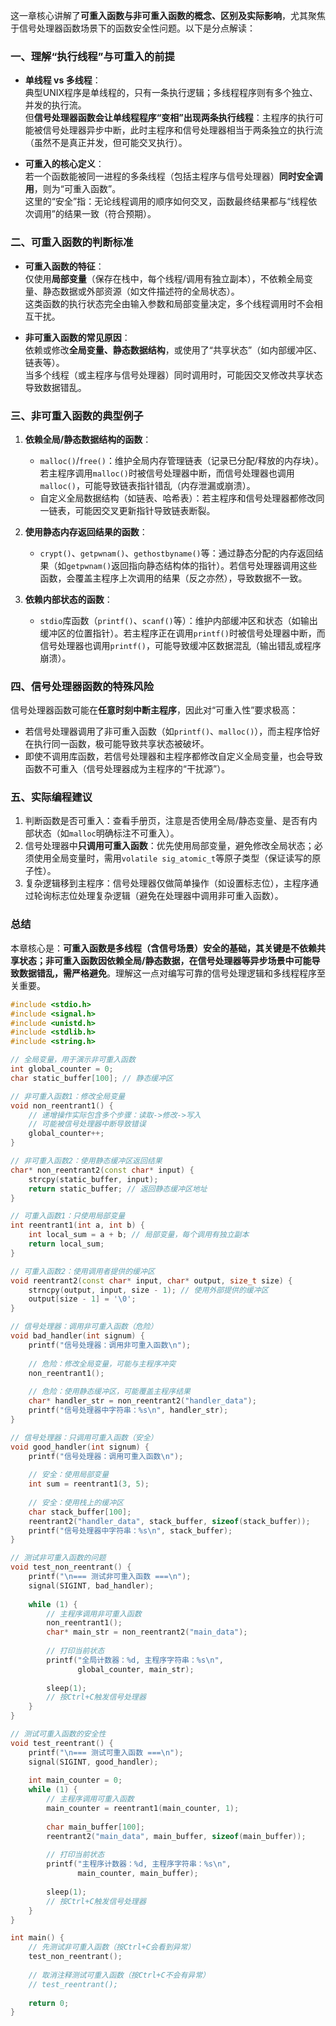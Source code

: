 这一章核心讲解了**可重入函数与非可重入函数的概念、区别及实际影响**，尤其聚焦于信号处理器函数场景下的函数安全性问题。以下是分点解读：


### 一、理解“执行线程”与可重入的前提
- **单线程 vs 多线程**：  
  典型UNIX程序是单线程的，只有一条执行逻辑；多线程程序则有多个独立、并发的执行流。  
  但**信号处理器函数会让单线程程序“变相”出现两条执行线程**：主程序的执行可能被信号处理器异步中断，此时主程序和信号处理器相当于两条独立的执行流（虽然不是真正并发，但可能交叉执行）。

- **可重入的核心定义**：  
  若一个函数能被同一进程的多条线程（包括主程序与信号处理器）**同时安全调用**，则为“可重入函数”。  
  这里的“安全”指：无论线程调用的顺序如何交叉，函数最终结果都与“线程依次调用”的结果一致（符合预期）。


### 二、可重入函数的判断标准
- **可重入函数的特征**：  
  仅使用**局部变量**（保存在栈中，每个线程/调用有独立副本），不依赖全局变量、静态数据或外部资源（如文件描述符的全局状态）。  
  这类函数的执行状态完全由输入参数和局部变量决定，多个线程调用时不会相互干扰。

- **非可重入函数的常见原因**：  
  依赖或修改**全局变量、静态数据结构**，或使用了“共享状态”（如内部缓冲区、链表等）。  
  当多个线程（或主程序与信号处理器）同时调用时，可能因交叉修改共享状态导致数据错乱。


### 三、非可重入函数的典型例子
1. **依赖全局/静态数据结构的函数**：  
   - `malloc()`/`free()`：维护全局内存管理链表（记录已分配/释放的内存块）。若主程序调用`malloc()`时被信号处理器中断，而信号处理器也调用`malloc()`，可能导致链表指针错乱（内存泄漏或崩溃）。  
   - 自定义全局数据结构（如链表、哈希表）：若主程序和信号处理器都修改同一链表，可能因交叉更新指针导致链表断裂。

2. **使用静态内存返回结果的函数**：  
   - `crypt()`、`getpwnam()`、`gethostbyname()`等：通过静态分配的内存返回结果（如`getpwnam()`返回指向静态结构体的指针）。若信号处理器调用这些函数，会覆盖主程序上次调用的结果（反之亦然），导致数据不一致。

3. **依赖内部状态的函数**：  
   - `stdio`库函数（`printf()`、`scanf()`等）：维护内部缓冲区和状态（如输出缓冲区的位置指针）。若主程序正在调用`printf()`时被信号处理器中断，而信号处理器也调用`printf()`，可能导致缓冲区数据混乱（输出错乱或程序崩溃）。


### 四、信号处理器函数的特殊风险
信号处理器函数可能在**任意时刻中断主程序**，因此对“可重入性”要求极高：  
- 若信号处理器调用了非可重入函数（如`printf()`、`malloc()`），而主程序恰好在执行同一函数，极可能导致共享状态被破坏。  
- 即使不调用库函数，若信号处理器和主程序都修改自定义全局变量，也会导致函数不可重入（信号处理器成为主程序的“干扰源”）。


### 五、实际编程建议
1. 判断函数是否可重入：查看手册页，注意是否使用全局/静态变量、是否有内部状态（如`malloc`明确标注不可重入）。  
2. 信号处理器中**只调用可重入函数**：优先使用局部变量，避免修改全局状态；必须使用全局变量时，需用`volatile sig_atomic_t`等原子类型（保证读写的原子性）。  
3. 复杂逻辑移到主程序：信号处理器仅做简单操作（如设置标志位），主程序通过轮询标志位处理复杂逻辑（避免在处理器中调用非可重入函数）。


### 总结
本章核心是：**可重入函数是多线程（含信号场景）安全的基础，其关键是不依赖共享状态；非可重入函数因依赖全局/静态数据，在信号处理器等异步场景中可能导致数据错乱，需严格避免**。理解这一点对编写可靠的信号处理逻辑和多线程程序至关重要。


```cpp
#include <stdio.h>
#include <signal.h>
#include <unistd.h>
#include <stdlib.h>
#include <string.h>

// 全局变量，用于演示非可重入函数
int global_counter = 0;
char static_buffer[100]; // 静态缓冲区

// 非可重入函数1：修改全局变量
void non_reentrant1() {
    // 递增操作实际包含多个步骤：读取->修改->写入
    // 可能被信号处理器中断导致错误
    global_counter++;
}

// 非可重入函数2：使用静态缓冲区返回结果
char* non_reentrant2(const char* input) {
    strcpy(static_buffer, input);
    return static_buffer; // 返回静态缓冲区地址
}

// 可重入函数1：只使用局部变量
int reentrant1(int a, int b) {
    int local_sum = a + b; // 局部变量，每个调用有独立副本
    return local_sum;
}

// 可重入函数2：使用调用者提供的缓冲区
void reentrant2(const char* input, char* output, size_t size) {
    strncpy(output, input, size - 1); // 使用外部提供的缓冲区
    output[size - 1] = '\0';
}

// 信号处理器：调用非可重入函数（危险）
void bad_handler(int signum) {
    printf("信号处理器：调用非可重入函数\n");
    
    // 危险：修改全局变量，可能与主程序冲突
    non_reentrant1();
    
    // 危险：使用静态缓冲区，可能覆盖主程序结果
    char* handler_str = non_reentrant2("handler_data");
    printf("信号处理器中字符串：%s\n", handler_str);
}

// 信号处理器：只调用可重入函数（安全）
void good_handler(int signum) {
    printf("信号处理器：调用可重入函数\n");
    
    // 安全：使用局部变量
    int sum = reentrant1(3, 5);
    
    // 安全：使用栈上的缓冲区
    char stack_buffer[100];
    reentrant2("handler_data", stack_buffer, sizeof(stack_buffer));
    printf("信号处理器中字符串：%s\n", stack_buffer);
}

// 测试非可重入函数的问题
void test_non_reentrant() {
    printf("\n=== 测试非可重入函数 ===\n");
    signal(SIGINT, bad_handler);
    
    while (1) {
        // 主程序调用非可重入函数
        non_reentrant1();
        char* main_str = non_reentrant2("main_data");
        
        // 打印当前状态
        printf("全局计数器：%d, 主程序字符串：%s\n", 
               global_counter, main_str);
        
        sleep(1);
        // 按Ctrl+C触发信号处理器
    }
}

// 测试可重入函数的安全性
void test_reentrant() {
    printf("\n=== 测试可重入函数 ===\n");
    signal(SIGINT, good_handler);
    
    int main_counter = 0;
    while (1) {
        // 主程序调用可重入函数
        main_counter = reentrant1(main_counter, 1);
        
        char main_buffer[100];
        reentrant2("main_data", main_buffer, sizeof(main_buffer));
        
        // 打印当前状态
        printf("主程序计数器：%d, 主程序字符串：%s\n", 
               main_counter, main_buffer);
        
        sleep(1);
        // 按Ctrl+C触发信号处理器
    }
}

int main() {
    // 先测试非可重入函数（按Ctrl+C会看到异常）
    test_non_reentrant();
    
    // 取消注释测试可重入函数（按Ctrl+C不会有异常）
    // test_reentrant();
    
    return 0;
}

```